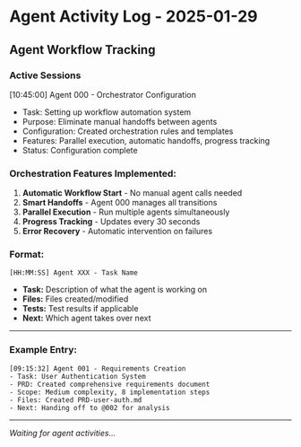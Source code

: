 # Agent Activity Log - 2025-01-29

## Agent Workflow Tracking

### Active Sessions
[10:45:00] Agent 000 - Orchestrator Configuration
- Task: Setting up workflow automation system
- Purpose: Eliminate manual handoffs between agents
- Configuration: Created orchestration rules and templates
- Features: Parallel execution, automatic handoffs, progress tracking
- Status: Configuration complete

### Orchestration Features Implemented:
1. **Automatic Workflow Start** - No manual agent calls needed
2. **Smart Handoffs** - Agent 000 manages all transitions
3. **Parallel Execution** - Run multiple agents simultaneously
4. **Progress Tracking** - Updates every 30 seconds
5. **Error Recovery** - Automatic intervention on failures

### Format: 
`[HH:MM:SS] Agent XXX - Task Name`
- **Task:** Description of what the agent is working on
- **Files:** Files created/modified
- **Tests:** Test results if applicable
- **Next:** Which agent takes over next

---

### Example Entry:
```
[09:15:32] Agent 001 - Requirements Creation
- Task: User Authentication System
- PRD: Created comprehensive requirements document
- Scope: Medium complexity, 8 implementation steps
- Files: Created PRD-user-auth.md
- Next: Handing off to @002 for analysis
```

---
*Waiting for agent activities...*
